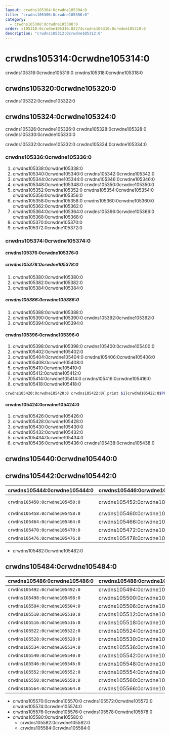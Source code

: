 ```yaml
---
layout: crwdns105304:0crwdne105304:0
title: "crwdns105306:0crwdne105306:0"
category:
  - crwdns105308:0crwdne105308:0
order: s105310:0crwdne105310:02274crwdns105310:0crwdne105310:0
description: "crwdns105312:0crwdne105312:0"
---
```

# crwdns105314:0crwdne105314:0

crwdns105316:0crwdne105316:0 crwdns105318:0crwdne105318:0

## crwdns105320:0crwdne105320:0

crwdns105322:0crwdne105322:0

## crwdns105324:0crwdne105324:0

crwdns105326:0crwdne105326:0 crwdns105328:0crwdne105328:0 crwdns105330:0crwdne105330:0

crwdns105332:0crwdne105332:0 crwdns105334:0crwdne105334:0

### crwdns105336:0crwdne105336:0

1. crwdns105338:0crwdne105338:0
2. crwdns105340:0crwdne105340:0 crwdns105342:0crwdne105342:0
3. crwdns105344:0crwdne105344:0 crwdns105346:0crwdne105346:0
4. crwdns105348:0crwdne105348:0 crwdns105350:0crwdne105350:0
5. crwdns105352:0crwdne105352:0 crwdns105354:0crwdne105354:0 crwdns105356:0crwdne105356:0 
6. crwdns105358:0crwdne105358:0 crwdns105360:0crwdne105360:0 crwdns105362:0crwdne105362:0  
  1. crwdns105364:0crwdne105364:0 crwdns105366:0crwdne105366:0 crwdns105368:0crwdne105368:0
  2. crwdns105370:0crwdne105370:0
7. crwdns105372:0crwdne105372:0

### crwdns105374:0crwdne105374:0

#### crwdns105376:0crwdne105376:0

##### crwdns105378:0crwdne105378:0

1. crwdns105380:0crwdne105380:0
2. crwdns105382:0crwdne105382:0
3. crwdns105384:0crwdne105384:0

##### crwdns105386:0crwdne105386:0

1. crwdns105388:0crwdne105388:0
2. crwdns105390:0crwdne105390:0 crwdns105392:0crwdne105392:0
3. crwdns105394:0crwdne105394:0

#### crwdns105396:0crwdne105396:0

1. crwdns105398:0crwdne105398:0 crwdns105400:0crwdne105400:0
2. crwdns105402:0crwdne105402:0
3. crwdns105404:0crwdne105404:0 crwdns105406:0crwdne105406:0
4. crwdns105408:0crwdne105408:0
5. crwdns105410:0crwdne105410:0
6. crwdns105412:0crwdne105412:0
7. crwdns105414:0crwdne105414:0 crwdns105416:0crwdne105416:0
8. crwdns105418:0crwdne105418:0

```bash
crwdns105420:0crwdne105420:0 crwdns105422:0{ print $1}crwdnd105422:0$PRIVATE_IPcrwdnd105422:0$PRIVATE_IPcrwdnd105422:0$PRIVATE_IPcrwdnd105422:0$SERVICES_PRIVATE_IPcrwdnd105422:0$SERVICES_PRIVATE_IPcrwdnd105422:0[2345]crwdnd105422:0$CONTAINER_IMAGEcrwdnd105422:0$CONTAINER_NAMEcrwdnd105422:0$CONTAINER_NAMEcrwdnd105422:0$CONTAINER_IMAGEcrwdnd105422:0$SERVICES_PRIVATE_IPcrwdnd105422:0$NOMAD_METRICS_PORTcrwdne105422:0

```

#### crwdns105424:0crwdne105424:0

1. crwdns105426:0crwdne105426:0
2. crwdns105428:0crwdne105428:0
3. crwdns105430:0crwdne105430:0
4. crwdns105432:0crwdne105432:0
5. crwdns105434:0crwdne105434:0
6. crwdns105436:0crwdne105436:0 crwdns105438:0crwdne105438:0

## crwdns105440:0crwdne105440:0

## crwdns105442:0crwdne105442:0

| crwdns105444:0crwdne105444:0   | crwdns105446:0crwdne105446:0 | crwdns105448:0crwdne105448:0                              |
| ------------------------------ | ---------------------------- | --------------------------------------------------------- |
| `crwdns105450:0crwdne105450:0` | crwdns105452:0crwdne105452:0 | crwdns105454:0crwdne105454:0 crwdns105456:0crwdne105456:0 |
| `crwdns105458:0crwdne105458:0` | crwdns105460:0crwdne105460:0 | crwdns105462:0crwdne105462:0                              |
| `crwdns105464:0crwdne105464:0` | crwdns105466:0crwdne105466:0 | crwdns105468:0crwdne105468:0                              |
| `crwdns105470:0crwdne105470:0` | crwdns105472:0crwdne105472:0 | crwdns105474:0crwdne105474:0                              |
| `crwdns105476:0crwdne105476:0` | crwdns105478:0crwdne105478:0 | crwdns105480:0crwdne105480:0                              |

- crwdns105482:0crwdne105482:0

## crwdns105484:0crwdne105484:0

| crwdns105486:0crwdne105486:0   | crwdns105488:0crwdne105488:0 | crwdns105490:0crwdne105490:0 |
| ------------------------------ | ---------------------------- | ---------------------------- |
| `crwdns105492:0crwdne105492:0` | crwdns105494:0crwdne105494:0 | crwdns105496:0crwdne105496:0 |
| `crwdns105498:0crwdne105498:0` | crwdns105500:0crwdne105500:0 | crwdns105502:0crwdne105502:0 |
| `crwdns105504:0crwdne105504:0` | crwdns105506:0crwdne105506:0 | crwdns105508:0crwdne105508:0 |
| `crwdns105510:0crwdne105510:0` | crwdns105512:0crwdne105512:0 | crwdns105514:0crwdne105514:0 |
| `crwdns105516:0crwdne105516:0` | crwdns105518:0crwdne105518:0 | crwdns105520:0crwdne105520:0 |
| `crwdns105522:0crwdne105522:0` | crwdns105524:0crwdne105524:0 | crwdns105526:0crwdne105526:0 |
| `crwdns105528:0crwdne105528:0` | crwdns105530:0crwdne105530:0 | crwdns105532:0crwdne105532:0 |
| `crwdns105534:0crwdne105534:0` | crwdns105536:0crwdne105536:0 | crwdns105538:0crwdne105538:0 |
| `crwdns105540:0crwdne105540:0` | crwdns105542:0crwdne105542:0 | crwdns105544:0crwdne105544:0 |
| `crwdns105546:0crwdne105546:0` | crwdns105548:0crwdne105548:0 | crwdns105550:0crwdne105550:0 |
| `crwdns105552:0crwdne105552:0` | crwdns105554:0crwdne105554:0 | crwdns105556:0crwdne105556:0 |
| `crwdns105558:0crwdne105558:0` | crwdns105560:0crwdne105560:0 | crwdns105562:0crwdne105562:0 |
| `crwdns105564:0crwdne105564:0` | crwdns105566:0crwdne105566:0 | crwdns105568:0crwdne105568:0 |

- crwdns105570:0crwdne105570:0 crwdns105572:0crwdne105572:0 crwdns105574:0crwdne105574:0
- crwdns105576:0crwdne105576:0 crwdns105578:0crwdne105578:0
- crwdns105580:0crwdne105580:0 
  - crwdns105582:0crwdne105582:0
  - crwdns105584:0crwdne105584:0